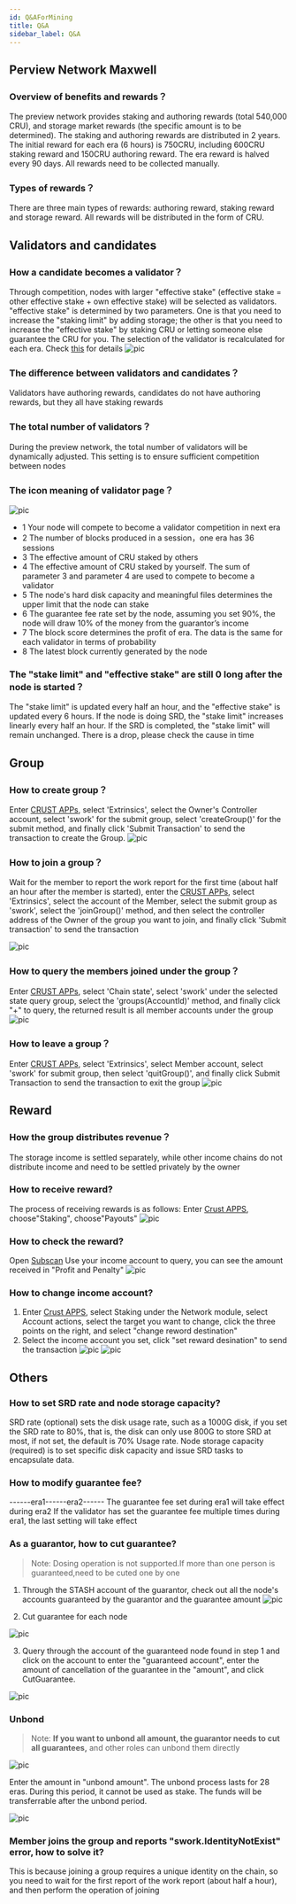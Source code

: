 ```yaml
---
id: Q&AForMining
title: Q&A
sidebar_label: Q&A
---
```


## Perview Network Maxwell

### Overview of benefits and rewards？
The preview network provides staking and authoring rewards (total 540,000 CRU), and storage market rewards (the specific amount is to be determined). The staking and authoring rewards are distributed in 2 years. The initial reward for each era (6 hours) is 750CRU, including 600CRU staking reward and 150CRU authoring reward. The era reward is halved every 90 days. All rewards need to be collected manually.

### Types of rewards？
There are three main types of rewards: authoring reward, staking reward and storage reward. All rewards will be distributed in the form of CRU.


## Validators and candidates

### How a candidate becomes a validator？
Through competition, nodes with larger "effective stake" (effective stake = other effective stake + own effective stake) will be selected as validators. "effective stake" is determined by two parameters. One is that you need to increase the "staking limit" by adding storage; the other is that you need to increase the "effective stake" by staking CRU or letting someone else guarantee the CRU for you. The selection of the validator is recalculated for each era. Check [this](validatorGuidance.md) for details
![pic](assets/qa/be_validator.png)

### The difference between validators and candidates？
Validators have authoring rewards, candidates do not have authoring rewards, but they all have staking rewards

### The total number of validators？
During the preview network, the total number of validators will be dynamically adjusted. This setting is to ensure sufficient competition between nodes

### The icon meaning of validator page？
![pic](assets/qa/app_validator_page.png)
- 1 Your node will compete to become a validator competition in next era
- 2 The number of blocks produced in a session，one era has 36 sessions
- 3 The effective amount of CRU staked by others
- 4 The effective amount of CRU staked by yourself. The sum of parameter 3 and parameter 4 are used to compete to become a validator
- 5 The node's hard disk capacity and meaningful files determines the upper limit that the node can stake
- 6 The guarantee fee rate set by the node, assuming you set 90%, the node will draw 10% of the money from the guarantor’s income
- 7 The block score determines the profit of era. The data is the same for each validator in terms of probability
- 8 The latest block currently generated by the node

### The "stake limit" and "effective stake" are still 0 long after the node is started？
The "stake limit" is updated every half an hour, and the "effective stake" is updated every 6 hours. If the node is doing SRD, the "stake limit" increases linearly every half an hour. If the SRD is completed, the "stake limit" will remain unchanged. There is a drop, please check the cause in time

## Group

### How to create group？
Enter [CRUST APPs](https://apps.crust.network/), select 'Extrinsics', select the Owner's Controller account, select 'swork' for the submit group, select 'createGroup()' for the submit method, and finally click 'Submit Transaction' to send the transaction to create the Group.
![pic](assets/qa/create_group.png)

### How to join a group？
Wait for the member to report the work report for the first time (about half an hour after the member is started), enter the [CRUST APPs](https://apps.crust.network/), select 'Extrinsics', select the account of the Member, select the submit group as 'swork', select the 'joinGroup()' method, and then select the controller address of the Owner of the group you want to join, and finally click 'Submit transaction' to send the transaction

![pic](assets/qa/join_group.png)

### How to query the members joined under the group？
Enter [CRUST APPs](https://apps.crust.network/), select 'Chain state', select 'swork' under the selected state query group, select the 'groups(AccountId)' method, and finally click "+" to query, the returned result is all member accounts under the group
![pic](assets/qa/check_member.png)

### How to leave a group？
Enter [CRUST APPs](https://apps.crust.network/), select 'Extrinsics', select Member account, select 'swork' for submit group, then select 'quitGroup()', and finally click Submit Transaction to send the transaction to exit the group
![pic](assets/qa/quit_group.png)

## Reward

### How the group distributes revenue？
The storage income is settled separately, while other income chains do not distribute income and need to be settled privately by the owner

### How to receive reward?
The process of receiving rewards is as follows:
Enter [Crust APPS](https://apps.crust.network/#/explorer), choose"Staking", choose"Payouts"
![pic](assets/qa/receiverewarden.jpg)

### How to check the reward?
Open [Subscan](https://maxwell.subscan.io/)
Use your income account to query, you can see the amount received in "Profit and Penalty"
![pic](assets/qa/subscanrewarden.jpg)

### How to change income account?
1) Enter [Crust APPS](https://apps.crust.network/#/explorer), select Staking under the Network module, select Account actions, select the target you want to change, click the three points on the right, and select "change reword destination"
2) Select the income account you set, click "set reward desination" to send the transaction
![pic](assets/qa/changerewarddestination1.jpg)
![pic](assets/qa/changerewarddestinationen.jpg)

## Others 

### How to set SRD rate and node storage capacity?
SRD rate (optional) sets the disk usage rate, such as a 1000G disk, if you set the SRD rate to 80%, that is, the disk can only use 800G to store SRD at most, if not set, the default is 70% Usage rate.
Node storage capacity (required) is to set specific disk capacity and issue SRD tasks to encapsulate data.

### How to modify guarantee fee?
------era1------era2------
The guarantee fee set during era1 will take effect during era2
If the validator has set the guarantee fee multiple times during era1, the last setting will take effect

### As a guarantor, how to cut guarantee?
>Note: Dosing operation is not supported.If more than one person is guaranteed,need to be cuted one by one

1) Through the STASH account of the guarantor, check out all the node's accounts guaranteed by the guarantor and the guarantee amount
![pic](assets/qa/checkguarantor.jpg)

2) Cut guarantee for each node

![pic](assets/qa/cutguarantor.jpg)

3) Query through the account of the guaranteed node found in step 1 and click on the account to enter the "guaranteed account", enter the amount of cancellation of the guarantee in the "amount", and click CutGuarantee.

![pic](assets/qa/cutguarantor1.jpg)

### Unbond

>Note: **If you want to unbond all amount, the guarantor needs to cut all guarantees,** and other roles can unbond them directly

![pic](assets/qa/unbond1.jpg)

Enter the amount  in "unbond amount". The unbond process lasts for 28 eras. During this period, it cannot be used as stake. The funds will be transferrable after the unbond period.

![pic](assets/qa/unbond2.jpg)

### Member joins the group and reports "swork.IdentityNotExist" error, how to solve it?
This is because joining a group requires a unique identity on the chain, so you need to wait for the first report of the work report (about half a hour), and then perform the operation of joining

